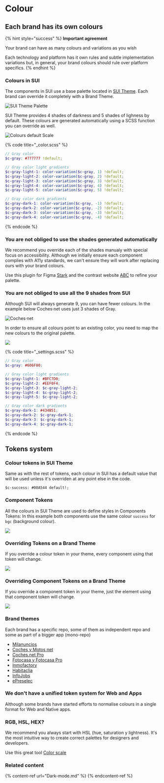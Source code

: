 # Colour

## Each brand has its own colours

{% hint style="success" %}
**Important agreement**

Your brand can have as many colours and variations as you wish

Each technology and platform has it own rules and subtle implementation variations but, in general, your brand colours should rule over platform specifics.
{% endhint %}

### Colours in SUI

The components in SUI use a base palette located in [SUI Theme](https://github.com/SUI-Components/sui/tree/master/packages/sui-theme). Each brand can override it completely with a Brand Theme.

![SUI Theme Palette](https://raw.githubusercontent.com/turolopezsanabria/design-systems-playbook/master/ASSETS/colour-sui-theme-palette.png)

SUI Theme provides 4 shades of darkness and 5 shades of lighness by default. These colours are generated automatically using a SCSS function you can override as well.

![Colours default Scale](https://raw.githubusercontent.com/turolopezsanabria/design-systems-playbook/master/ASSETS/colour-shades-of-gray.png)

{% code title="_color.scss" %}
```scss
// Gray color
$c-gray: #777777 !default;

// Gray color light gradients
$c-gray-light-1: color-variation($c-gray, 1) !default;
$c-gray-light-2: color-variation($c-gray, 2) !default;
$c-gray-light-3: color-variation($c-gray, 3) !default;
$c-gray-light-4: color-variation($c-gray, 4) !default;
$c-gray-light-5: color-variation($c-gray, 5) !default;

// Gray color dark gradients
$c-gray-dark-1: color-variation($c-gray, -1) !default;
$c-gray-dark-2: color-variation($c-gray, -2) !default;
$c-gray-dark-3: color-variation($c-gray, -3) !default;
$c-gray-dark-4: color-variation($c-gray, -4) !default;
```
{% endcode %}

### You are not obliged to use the shades generated automatically

We recommend you override each of the shades manualy with special focus on accessibility. Although we initially ensure each component complies with A11y standards, we can't ensure they will work after replacing ours with your brand colours.

Use this plugin for Figma [Stark](https://www.figma.com/community/plugin/732603254453395948/Stark) and the contrast website [ABC](https://abc.useallfive.com) to refine your palette.

### You are not obliged to use all the 9 shades from SUI

Although SUI will always generate 9, you can have fewer colours. In the example below Coches·net uses just 3 shades of Gray.

![Coches·net](https://raw.githubusercontent.com/turolopezsanabria/design-systems-playbook/master/ASSETS/colour-gray-brand.png)

In order to ensure all colours point to an existing color, you need to map the new colours to the original palette.

![](https://raw.githubusercontent.com/turolopezsanabria/design-systems-playbook/master/ASSETS/colour-shades-brand.png)

{% code title="_settings.scss" %}
```scss
// Gray color
$c-gray: #606F80;

// Gray color light gradients
$c-gray-light-1: #BFC7D0;
$c-gray-light-2: #EEF0F4;
$c-gray-light-3: $c-gray-light-2;
$c-gray-light-4: $c-gray-light-2;
$c-gray-light-5: $c-gray-light-2;

// Gray color dark gradients
$c-gray-dark-1: #434B51;
$c-gray-dark-2: $c-gray-dark-1;
$c-gray-dark-3: $c-gray-dark-1;
$c-gray-dark-4: $c-gray-dark-1;
```
{% endcode %}

## Tokens system

### Colour tokens in SUI Theme

Same as with the rest of tokens, each colour in SUI has a default value that will be used unless it's overriden at any point else in the code.

`$c-success: #00A544 default!;`

### Component Tokens

All the colours in SUI Theme are used to define styles in Components Tokens: In this example both components use the same colour `success` for `bgc` (background colour).

![](https://raw.githubusercontent.com/turolopezsanabria/design-systems-playbook/master/ASSETS/colour-token-2.png)

### Overriding Tokens on a Brand Theme

If you override a colour token in your theme, every component using that token will change.

![](https://raw.githubusercontent.com/turolopezsanabria/design-systems-playbook/master/ASSETS/colour-token-3.png)

### Overriding Component Tokens on a Brand Theme

If you override a component token in your theme, just the element using that component token will change.

![](https://raw.githubusercontent.com/turolopezsanabria/design-systems-playbook/master/ASSETS/colour-token-4.png)

### Brand themes

Each brand has a specific repo, some of them as independent repo and some as part of a bigger app (mono-repo)

* [Milanuncios](https://github.mpi-internal.com/scmspain/frontend-ma--web-app/blob/master/theme/src/settings/\_color.scss)
* [Coches y Motos net](https://github.mpi-internal.com/scmspain/frontend-mt--web-app/blob/master/theme/src/shared/\_settings.scss)
* [Coches.net Pro](https://github.mpi-internal.com/scmspain/frontend-cf--web-app/tree/master/theme)
* [Fotocasa y Fotocasa Pro](https://github.mpi-internal.com/scmspain/frontend-fc--web-server/blob/master/theme/src/settings/\_colors.scss)
* [Inmofactory](https://github.mpi-internal.com/scmspain/frontend-if--uilib-theme/blob/master/src/settings/\_color.scss)
* [Habitaclia](https://github.mpi-internal.com/scmspain/frontend-hab--uilib-theme/blob/master/src/settings/\_color.scss)
* [InfoJobs](https://github.mpi-internal.com/scmspain/frontend-ij--uilib-theme/blob/master/src/tokens/\_color.scss)
* [ePreselec](https://github.mpi-internal.com/scmspain/frontend-ep--uilib-theme/blob/master/src/settings/\_colors.scss)

### We don't have a unified token system for Web and Apps

Although some brands have started efforts to normalise colours in a single format for Web and Native apps.

### RGB, HSL, HEX?

We recommend you always start with HSL (hue, saturation y lightness). It's the most intuitive way to create correct palettes for designers and developers.

Use this great tool [Color scale](https://hihayk.github.io/scale/)

### Related content

{% content-ref url="Dark-mode.md" %}
{% endcontent-ref %}



